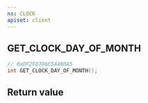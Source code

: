 ```yaml
---
ns: CLOCK
apiset: client
---
```

## GET_CLOCK_DAY_OF_MONTH

```c
// 0xDF2FD796C54480A5
int GET_CLOCK_DAY_OF_MONTH();
```



## Return value